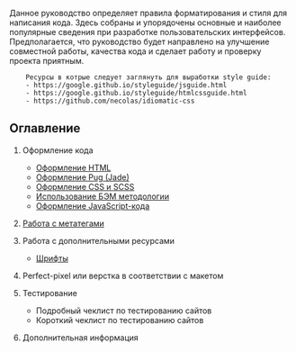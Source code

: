 Данное руководство определяет правила форматирования и стиля для написания кода. Здесь собраны и упорядочены 
основные и наиболее популярные сведения при разработке пользовательских интерфейсов. Предполагается, 
что руководство будет направлено на улучшение совместной работы, качества кода и сделает работу и проверку 
проекта приятным.

        Ресурсы в котрые следует заглянуть для выработки style guide:
        - https://google.github.io/styleguide/jsguide.html
        - https://google.github.io/styleguide/htmlcssguide.html
        - https://github.com/necolas/idiomatic-css

## Оглавление

1. Оформление кода
    * [Оформление HTML](https://github.com/lekomtsev/documentations/blob/master/Code-formatting-rules/content/codestyle/codestyle-html.md)
    * [Оформление Pug (Jade)](https://github.com/lekomtsev/documentations/blob/master/Code-formatting-rules/content/codestyle/codestyle-pug.md)
    * [Оформление CSS и SCSS](https://github.com/lekomtsev/documentations/blob/master/Code-formatting-rules/content/codestyle/codestyle-css.md)
    * [Использование БЭМ методологии](https://github.com/lekomtsev/documentations/blob/master/Code-formatting-rules/content/codestyle/codestyle-bem.md)
    * [Оформление JavaScript-кода](https://github.com/lekomtsev/documentations/blob/master/Code-formatting-rules/content/codestyle/codestyle-js.md)
2. [Работа с метатегами](https://github.com/lekomtsev/documentations/blob/master/Code-formatting-rules/content/metatags/metatags.md)
    
3. Работа с дополнительными ресурсами 
    * [Шрифты](https://github.com/lekomtsev/documentations/blob/master/Code-formatting-rules/content/resources/resources.md) 

4. Perfect-pixel или верстка в соответствии с макетом

5. Тестирование 
    * Подробный чеклист по тестированию сайтов
    * Короткий чеклист по тестированию сайтов
    
6. Дополнительная информация 
        
